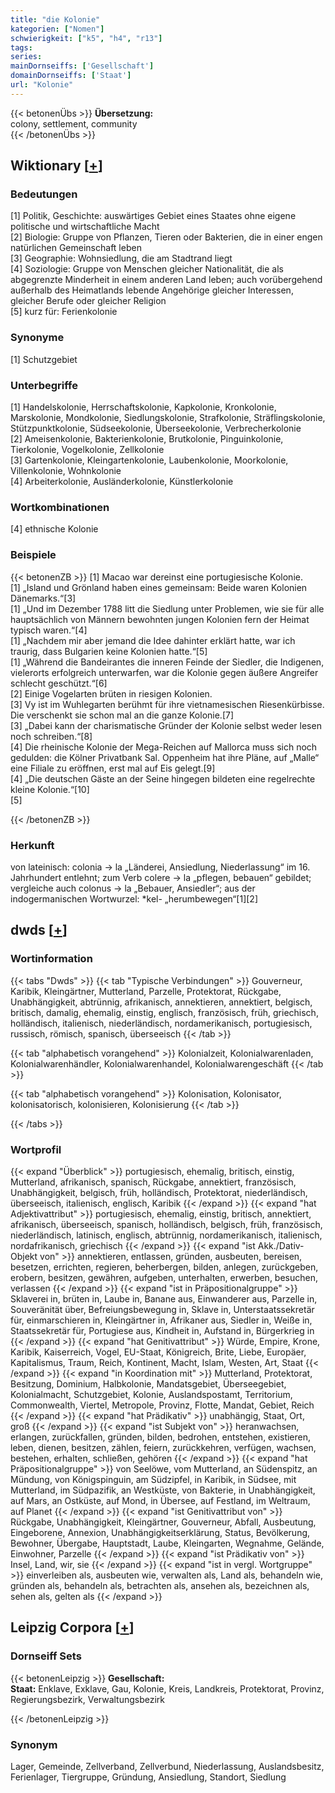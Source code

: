 ```yaml
---
title: "die Kolonie"
kategorien: ["Nomen"]
schwierigkeit: ["k5", "h4", "r13"]
tags:
series:
mainDornseiffs: ['Gesellschaft']
domainDornseiffs: ['Staat']
url: "Kolonie"
---
```


{{< betonenÜbs >}}
**Übersetzung:**  
colony, settlement, community  
{{< /betonenÜbs >}}

## Wiktionary [[+](https://de.wiktionary.org/wiki/Kolonie)]

### Bedeutungen
[1] Politik, Geschichte: auswärtiges Gebiet eines Staates ohne eigene politische und wirtschaftliche Macht  
[2] Biologie: Gruppe von Pflanzen, Tieren oder Bakterien, die in einer engen natürlichen Gemeinschaft leben  
[3] Geographie: Wohnsiedlung, die am Stadtrand liegt  
[4] Soziologie: Gruppe von Menschen gleicher Nationalität, die als abgegrenzte Minderheit in einem anderen Land leben; auch vorübergehend außerhalb des Heimatlands lebende Angehörige gleicher Interessen, gleicher Berufe oder gleicher Religion  
[5] kurz für: Ferienkolonie  

### Synonyme
[1] Schutzgebiet  

### Unterbegriffe
[1] Handelskolonie, Herrschaftskolonie, Kapkolonie, Kronkolonie, Marskolonie, Mondkolonie, Siedlungskolonie, Strafkolonie, Sträflingskolonie, Stützpunktkolonie, Südseekolonie, Überseekolonie, Verbrecherkolonie  
[2] Ameisenkolonie, Bakterienkolonie, Brutkolonie, Pinguinkolonie, Tierkolonie, Vogelkolonie, Zellkolonie  
[3] Gartenkolonie, Kleingartenkolonie, Laubenkolonie, Moorkolonie, Villenkolonie, Wohnkolonie  
[4] Arbeiterkolonie, Ausländerkolonie, Künstlerkolonie  

### Wortkombinationen
[4] ethnische Kolonie  

### Beispiele
{{< betonenZB >}}
[1] Macao war dereinst eine portugiesische Kolonie.  
[1] „Island und Grönland haben eines gemeinsam: Beide waren Kolonien Dänemarks.“[3]  
[1] „Und im Dezember 1788 litt die Siedlung unter Problemen, wie sie für alle hauptsächlich von Männern bewohnten jungen Kolonien fern der Heimat typisch waren.“[4]  
[1] „Nachdem mir aber jemand die Idee dahinter erklärt hatte, war ich traurig, dass Bulgarien keine Kolonien hatte.“[5]  
[1] „Während die Bandeirantes die inneren Feinde der Siedler, die Indigenen, vielerorts erfolgreich unterwarfen, war die Kolonie gegen äußere Angreifer schlecht geschützt.“[6]  
[2] Einige Vogelarten brüten in riesigen Kolonien.  
[3] Vy ist im Wuhlegarten berühmt für ihre vietnamesischen Riesenkürbisse. Die verschenkt sie schon mal an die ganze Kolonie.[7]  
[3] „Dabei kann der charismatische Gründer der Kolonie selbst weder lesen noch schreiben.“[8]  
[4] Die rheinische Kolonie der Mega-Reichen auf Mallorca muss sich noch gedulden: die Kölner Privatbank Sal. Oppenheim hat ihre Pläne, auf „Malle“ eine Filiale zu eröffnen, erst mal auf Eis gelegt.[9]  
[4] „Die deutschen Gäste an der Seine hingegen bildeten eine regelrechte kleine Kolonie.“[10]  
[5]  

{{< /betonenZB >}}
### Herkunft
von lateinisch: colonia → la „Länderei, Ansiedlung, Niederlassung“ im 16. Jahrhundert entlehnt; zum Verb colere → la „pflegen, bebauen“ gebildet; vergleiche auch colonus → la „Bebauer, Ansiedler“; aus der indogermanischen Wortwurzel: *kel- „herumbewegen“[1][2]  



## dwds [[+](https://www.dwds.de/wb/Kolonie)]

### Wortinformation
{{< tabs "Dwds" >}}
{{< tab "Typische Verbindungen" >}}
Gouverneur, Karibik, Kleingärtner, Mutterland, Parzelle, Protektorat, Rückgabe, Unabhängigkeit, abtrünnig, afrikanisch, annektieren, annektiert, belgisch, britisch, damalig, ehemalig, einstig, englisch, französisch, früh, griechisch, holländisch, italienisch, niederländisch, nordamerikanisch, portugiesisch, russisch, römisch, spanisch, überseeisch
{{< /tab >}}

{{< tab "alphabetisch vorangehend" >}}
Kolonialzeit, Kolonialwarenladen, Kolonialwarenhändler, Kolonialwarenhandel, Kolonialwarengeschäft
{{< /tab >}}

{{< tab "alphabetisch vorangehend" >}}
Kolonisation, Kolonisator, kolonisatorisch, kolonisieren, Kolonisierung
{{< /tab >}}

{{< /tabs >}}

### Wortprofil
{{< expand "Überblick" >}} portugiesisch, ehemalig, britisch, einstig, Mutterland, afrikanisch, spanisch, Rückgabe, annektiert, französisch, Unabhängigkeit, belgisch, früh, holländisch, Protektorat, niederländisch, überseeisch, italienisch, englisch, Karibik {{< /expand >}}
{{< expand "hat Adjektivattribut" >}} portugiesisch, ehemalig, einstig, britisch, annektiert, afrikanisch, überseeisch, spanisch, holländisch, belgisch, früh, französisch, niederländisch, latinisch, englisch, abtrünnig, nordamerikanisch, italienisch, nordafrikanisch, griechisch {{< /expand >}}
{{< expand "ist Akk./Dativ-Objekt von" >}} annektieren, entlassen, gründen, ausbeuten, bereisen, besetzen, errichten, regieren, beherbergen, bilden, anlegen, zurückgeben, erobern, besitzen, gewähren, aufgeben, unterhalten, erwerben, besuchen, verlassen {{< /expand >}}
{{< expand "ist in Präpositionalgruppe" >}} Sklaverei in, brüten in, Laube in, Banane aus, Einwanderer aus, Parzelle in, Souveränität über, Befreiungsbewegung in, Sklave in, Unterstaatssekretär für, einmarschieren in, Kleingärtner in, Afrikaner aus, Siedler in, Weiße in, Staatssekretär für, Portugiese aus, Kindheit in, Aufstand in, Bürgerkrieg in {{< /expand >}}
{{< expand "hat Genitivattribut" >}} Würde, Empire, Krone, Karibik, Kaiserreich, Vogel, EU-Staat, Königreich, Brite, Liebe, Europäer, Kapitalismus, Traum, Reich, Kontinent, Macht, Islam, Westen, Art, Staat {{< /expand >}}
{{< expand "in Koordination mit" >}} Mutterland, Protektorat, Besitzung, Dominium, Halbkolonie, Mandatsgebiet, Überseegebiet, Kolonialmacht, Schutzgebiet, Kolonie, Auslandspostamt, Territorium, Commonwealth, Viertel, Metropole, Provinz, Flotte, Mandat, Gebiet, Reich {{< /expand >}}
{{< expand "hat Prädikativ" >}} unabhängig, Staat, Ort, groß {{< /expand >}}
{{< expand "ist Subjekt von" >}} heranwachsen, erlangen, zurückfallen, gründen, bilden, bedrohen, entstehen, existieren, leben, dienen, besitzen, zählen, feiern, zurückkehren, verfügen, wachsen, bestehen, erhalten, schließen, gehören {{< /expand >}}
{{< expand "hat Präpositionalgruppe" >}} von Seelöwe, vom Mutterland, an Südenspitz, an Mündung, von Königspinguin, am Südzipfel, in Karibik, in Südsee, mit Mutterland, im Südpazifik, an Westküste, von Bakterie, in Unabhängigkeit, auf Mars, an Ostküste, auf Mond, in Übersee, auf Festland, im Weltraum, auf Planet {{< /expand >}}
{{< expand "ist Genitivattribut von" >}} Rückgabe, Unabhängigkeit, Kleingärtner, Gouverneur, Abfall, Ausbeutung, Eingeborene, Annexion, Unabhängigkeitserklärung, Status, Bevölkerung, Bewohner, Übergabe, Hauptstadt, Laube, Kleingarten, Wegnahme, Gelände, Einwohner, Parzelle {{< /expand >}}
{{< expand "ist Prädikativ von" >}} Insel, Land, wir, sie {{< /expand >}}
{{< expand "ist in vergl. Wortgruppe" >}} einverleiben als, ausbeuten wie, verwalten als, Land als, behandeln wie, gründen als, behandeln als, betrachten als, ansehen als, bezeichnen als, sehen als, gelten als {{< /expand >}}

## Leipzig Corpora [[+](https://corpora.uni-leipzig.de/en/res?word=Kolonie&corpusId=deu_newscrawl-public_2018)]

### Dornseiff Sets
{{< betonenLeipzig >}}
**Gesellschaft:**  
**Staat:** Enklave, Exklave, Gau, Kolonie, Kreis, Landkreis, Protektorat, Provinz, Regierungsbezirk, Verwaltungsbezirk  

{{< /betonenLeipzig >}}

### Synonym
Lager, Gemeinde, Zellverband, Zellverbund, Niederlassung, Auslandsbesitz, Ferienlager, Tiergruppe, Gründung, Ansiedlung, Standort, Siedlung

